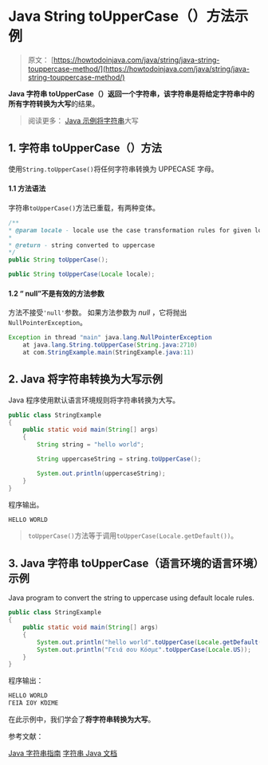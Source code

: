 # Java String toUpperCase（）方法示例

> 原文： [https://howtodoinjava.com/java/string/java-string-touppercase-method/](https://howtodoinjava.com/java/string/java-string-touppercase-method/)

**Java 字符串 toUpperCase（）**返回一个字符串，该字符串是将给定字符串中的所有字符转换为**大写**的结果。

> 阅读更多： [Java 示例将字符串](https://howtodoinjava.com/java/string/convert-string-to-titlecase/)大写

## 1\. 字符串 toUpperCase（）方法

使用`String.toUpperCase()`将任何字符串转换为 UPPECASE 字母。

#### 1.1 方法语法

字符串`toUpperCase()`方法已重载，有两种变体。

```java
/**
* @param locale - locale use the case transformation rules for given locale
* 
* @return - string converted to uppercase
*/
public String toUpperCase();

public String toUpperCase(Locale locale);

```

#### 1.2 “ null”不是有效的方法参数

方法不接受`'null'`参数。 如果方法参数为 *null* ，它将抛出`NullPointerException`。

```java
Exception in thread "main" java.lang.NullPointerException
	at java.lang.String.toUpperCase(String.java:2710)
	at com.StringExample.main(StringExample.java:11)

```

## 2\. Java 将字符串转换为大写示例

Java 程序使用默认语言环境规则将字符串转换为大写。

```java
public class StringExample 
{
    public static void main(String[] args) 
    {
        String string = "hello world";

        String uppercaseString = string.toUpperCase();

        System.out.println(uppercaseString);
    }
}

```

程序输出。

```java
HELLO WORLD

```

> `toUpperCase()`方法等于调用`toUpperCase(Locale.getDefault())`。

## 3\. Java 字符串 toUpperCase（语言环境的语言环境）示例

Java program to convert the string to uppercase using default locale rules.

```java
public class StringExample 
{
    public static void main(String[] args) 
    {
        System.out.println("hello world".toUpperCase(Locale.getDefault()));
        System.out.println("Γειά σου Κόσμε".toUpperCase(Locale.US));
    }
}

```

程序输出：

```java
HELLO WORLD
ΓΕΙΆ ΣΟΥ ΚΌΣΜΕ

```

在此示例中，我们学会了**将字符串转换为大写**。

参考文献：

[Java 字符串指南](https://howtodoinjava.com/java-string/)
[字符串 Java 文档](https://docs.oracle.com/javase/9/docs/api/java/lang/String.html)